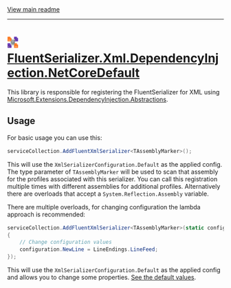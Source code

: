 [//]: # (Header)

<a href="https://github.com/Marvin-Brouwer/FluentSerializer#readme">
	View main readme
</a><hr/>
<h1>
	<img alt="icon" width="26" height="26"
		src="https://github.com/Marvin-Brouwer/FluentSerializer/raw/main/doc/logo/Logo.xml.optimized.svg" />
	<a href="https://github.com/Marvin-Brouwer/FluentSerializer/blob/main/src/FluentSerializer.Xml.DependencyInjection.NetCoreDefault#readme">
		FluentSerializer.Xml.DependencyInjection.NetCoreDefault
	</a>
</h1>

[//]: # (Body)
[DependencyInjectionNuget]: (https://www.nuget.org/packages/Microsoft.Extensions.DependencyInjection.Abstractions/)

This library is responsible for registering the FluentSerializer for XML using
[Microsoft.Extensions.DependencyInjection.Abstractions][DependencyInjectionNuget].

## Usage

[configuration-doc]: https://github.com/Marvin-Brouwer/FluentSerializer/blob/main/src/FluentSerializer.Xml/Readme.md#configuration

For basic usage you can use this:

```csharp
serviceCollection.AddFluentXmlSerializer<TAssemblyMarker>();
```

This will use the `XmlSerializerConfiguration.Default` as the applied config.
The type parameter of `TAssemblyMarker` will be used to scan that assembly for the profiles associated with this serializer.
You can call this registration multiple times with different assemblies for additional profiles.
Alternatively there are overloads that accept a `System.Reflection.Assembly` variable.

There are multiple overloads, for changing configuration the lambda approach is recommended:

```csharp
serviceCollection.AddFluentXmlSerializer<TAssemblyMarker>(static configuration =>
{
	// Change configuration values
	configuration.NewLine = LineEndings.LineFeed;
});
```

This will use the `XmlSerializerConfiguration.Default` as the applied config and allows you  to change some properties.
[See the default values][configuration-doc].
